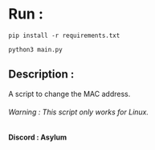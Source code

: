 # Run : 

```
pip install -r requirements.txt
```
```
python3 main.py
```
## Description :
A script to change the MAC address.
###### Warning : This script only works for Linux.
#### Discord : Asylum

